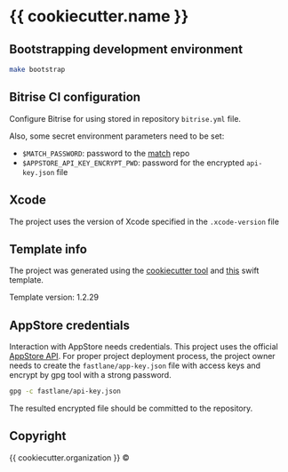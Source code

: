 # {{ cookiecutter.name }}

<!--- A place for CI status badge --->

## Bootstrapping development environment
```sh
make bootstrap
```

## Bitrise CI configuration

Configure Bitrise for using stored in repository `bitrise.yml` file.

Also, some secret environment parameters need to be set:

- `$MATCH_PASSWORD`: password to the [match](https://docs.fastlane.tools/actions/match/) repo
- `$APPSTORE_API_KEY_ENCRYPT_PWD`: password for the encrypted `api-key.json` file

## Xcode
The project uses the version of Xcode specified in the `.xcode-version` file

## Template info

The project was generated using the [cookiecutter tool](https://github.com/audreyr/cookiecutter)
and [this](https://github.com/alphatroya/swift-project-template) swift template.

Template version: 1.2.29

## AppStore credentials

Interaction with AppStore needs credentials. This project uses the official [AppStore API](https://docs.fastlane.tools/app-store-connect-api). For proper project deployment process, the project owner needs to create the `fastlane/app-key.json` file with access keys and encrypt by gpg tool with a strong password. 
```sh
gpg -c fastlane/api-key.json
```
The resulted encrypted file should be committed to the repository.

## Copyright

{{ cookiecutter.organization }} ©

